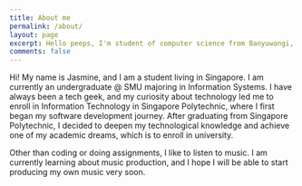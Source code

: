 ```yaml
---
title: About me
permalink: /about/
layout: page
excerpt: Hello peeps, I'm student of computer science from Banyuwangi, living in Jogjakarta. This blog for documentation about my programming journey, running on jekyll, hosting on netlify and using my own simple theme.
comments: false
---
```


Hi! My name is Jasmine, and I am a student living in Singapore. I am currently an undergraduate @ SMU majoring in Information Systems. I have always been a tech geek, and my curiosity about technology led me to enroll in Information Technology in Singapore Polytechnic, where I first began my software development journey. After graduating from Singapore Polytechnic, I decided to deepen my technological knowledge and achieve one of my academic dreams, which is to enroll in university.

Other than coding or doing assignments, I like to listen to music. I am currently learning about music production, and I hope I will be able to start producing my own music very soon.